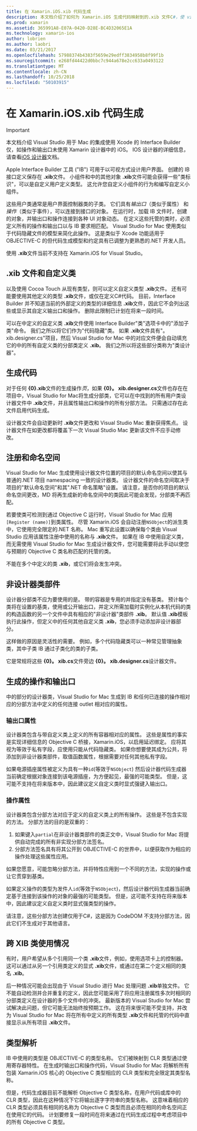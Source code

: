 ```yaml
---
title: 在 Xamarin.iOS.xib 代码生成
description: 本文档介绍了如何为 Xamarin.iOS 生成代码映射到的.xib 文件C#，使 visual 控件以编程方式访问。
ms.prod: xamarin
ms.assetid: 365991A8-E07A-0420-D28E-BC4D32065E1A
ms.technology: xamarin-ios
author: lobrien
ms.author: laobri
ms.date: 03/21/2017
ms.openlocfilehash: 57988374b4383f5659e29edff3834958b8f99f1b
ms.sourcegitcommit: e268fd44422d0bbc7c944a678e2cc633a0493122
ms.translationtype: MT
ms.contentlocale: zh-CN
ms.lasthandoff: 10/25/2018
ms.locfileid: "50103915"
---
```

# <a name="xib-code-generation-in-xamarinios"></a>在 Xamarin.iOS.xib 代码生成

> [!IMPORTANT]
>  本文档介绍 Visual Studio 用于 Mac 的集成使用 Xcode 的 Interface Builder 仅，如操作和输出口未使用 Xamarin 设计器中的 iOS。 IOS 设计器的详细信息，请查看[iOS 设计器](~/ios/user-interface/designer/index.md)文档。

Apple Interface Builder 工具 ("IB") 可用于以可视方式设计用户界面。 创建的 IB 接口定义保存在 **.xib**文件。 小组件和中的其他对象 **.xib**文件可能会获得一些"类标识"，可以是自定义用户定义类型。 这允许您自定义小组件的行为和编写自定义小组件。

这些用户类通常是用户界面控制器类的子类。 它们具有*输出口*（类似于属性） 和*操作*（类似于事件），可以连接到接口的对象。 在运行时，加载 IB 文件时，创建的对象，并输出口和操作连接到各种 UI 对象动态。 在定义这些托管的类时，必须定义所有的操作和输出口以与 IB 要求相匹配。 Visual Studio for Mac 使用类似于代码隐藏文件的模型来简化此操作。 这是类似于 Xcode 功能适用于 OBJECTIVE-C 的但代码生成模型和约定具有已调整为更熟悉的.NET 开发人员。

使用 **.xib**文件当前不支持在 Xamarin.iOS for Visual Studio。

## <a name="xib-files-and-custom-classes"></a>.xib 文件和自定义类

以及使用 Cocoa Touch 从现有类型，则可以定义自定义类型 **.xib**文件。 还有可能要使用其他定义的类型 **.xib**文件，或仅在定义C#代码。 目前，Interface Builder 并不知道当前的外部定义的类型的详细信息 **.xib**文件，因此它不会列出这些或显示其自定义输出口和操作。 删除此限制已计划在将来一段时间。

可以在中定义的自定义类 **.xib**文件使用 Interface Builder"类"选项卡中的"添加子类"命令。 我们之所以将它们作为"代码隐藏"类。 如果 **.xib**文件具有"。 xib.designer.cs"项目，然后 Visual Studio for Mac 中的对应文件便会自动填充它的中的所有自定义类的分部类定义 **.xib**。 我们之所以将这些部分类称为"类设计器"。

## <a name="generating-code"></a>生成代码

对于任何 **{0}.xib**文件的生成操作*页*，如果 **{0}。 xib.designer.cs**文件也存在在项目中，Visual Studio for Mac将生成分部类，它可以在中找到的所有用户类设计器文件中 **.xib**文件，并且属性输出口和操作的所有分部方法。 只需通过存在此文件启用代码生成。

设计器文件会自动更新时 **.xib**文件更改和 Visual Studio Mac 重新获得焦点。 设计器文件在如更改都将覆盖下一次 Visual Studio Mac 更新该文件不应手动修改。

## <a name="registration-and-namespaces"></a>注册和命名空间

Visual Studio for Mac 生成使用设计器文件位置的项目的默认命名空间以使其与普通的.NET 项目 namespacing 一致的设计器类。 设计器文件的命名空间取决于项目的"默认命名空间"和其".NET 命名策略"设置。 请注意，是否你的项目的默认命名空间更改，MD 将再生成新的命名空间中的类因此可能会发现，分部类不再匹配。

若要使类可检测到通过 Objective C 运行时，Visual Studio for Mac 应用`[Register (name)]`到类属性。 尽管 Xamarin.iOS 会自动注册`NSObject`的派生类中，它使用完全限定的.NET 名称。 Mac 重写此设置以确保每个类由 Visual Studio 应用该属性注册中使用的名称与 **.xib**文件。 如果在 IB 中使用自定义类，而无需使用 Visual Studio for Mac 生成设计器文件，您可能需要将此手动以使您与预期的 Objective C 类名称匹配的托管的类。

不能在多个中定义的类 **.xib**，或它们将会发生冲突。

## <a name="non-designer-class-parts"></a>非设计器类部件

设计器分部类不应为要使用的是。 带的容器是专用的并指定没有基类。 预计每个类将在设置的基类，使用或公开输出口，并定义所需加载时实例化从本机代码的类的构造函数的另一个文件中具有相应的"非设计器"类部件 **.xib**。 默认值 **.xib**模板执行此操作，但定义中的任何其他自定义类 **.xib**，您必须手动添加非设计器部分。

这样做的原因是灵活性的需要。 例如，多个代码隐藏类可以一种常见管理抽象类，其中子类 IB 通过子类化的类的子类。

它是常规将这些 **{0}。 xib.cs**文件旁边 **{0}。 xib.designer.cs**设计器文件。

<a name="generated" />

## <a name="generated-actions-and-outlets"></a>生成的操作和输出口

中的部分的设计器类，Visual Studio for Mac 生成到 IB 和任何已连接的操作相对应的分部方法中定义的任何连接 outlet 相对应的属性。

### <a name="outlet-properties"></a>输出口属性

设计器类包含与带自定义类上定义的所有容器相对应的属性。 这些是属性的事实是实现详细信息的 Objective C 桥接，Xamarin.iOS，以启用延迟绑定。 应将其视为等效于私有字段，应使用只能从代码隐藏类。 如果你想要使其成为公共，将添加到非设计器类部件，取值函数属性，根据需要对任何其他私有字段。

如果电源插座属性被定义为具有一种`id`(等效于`NSObject`) 然后设计器代码生成器当前确定根据对象连接到该电源插座，为方便起见，最强的可能类型。
但是，这可能不支持在将来版本中，因此建议定义自定义类时显式强键入输出口。

### <a name="action-properties"></a>操作属性

设计器类包含分部方法对应于定义的自定义类上的所有操作。 这些是不包含实现的方法。 分部方法的目的是双重的：

1.  如果键入`partial`在非设计器类部件的类正文中，Visual Studio for Mac 将提供自动完成的所有非实现分部方法签名。
2.  分部方法签名具有将其公开到 OBJECTIVE-C 的世界中，以便获取作为相应的操作处理这些属性应用。


如果您愿意，可能忽略分部方法，并将特性应用到一个不同的方法，实现的操作或让它贯穿到基类。

如果定义操作的类型为发件人`id`(等效于`NSObject`)，然后设计器代码生成器当前确定基于连接到该操作的对象的最强的可能类型。 但是，这可能不支持在将来版本中，因此建议定义自定义类时显式强类型的操作。

请注意，这些分部方法创建仅用于C#，这是因为 CodeDOM 不支持分部方法，因此它们不生成对于其他语言。

## <a name="cross-xib-class-usage"></a>跨 XIB 类使用情况

有时，用户希望从多个引用同一个类 **.xib**文件，例如，使用选项卡上的控制器。 这可以通过从另一个引用类定义的显式 **.xib**文件，或通过在第二个定义相同的类名 **.xib**。

后一种情况可能会出现由于 Visual Studio 进行 Mac 处理问题 **.xib**单独文件。 它不能自动检测并合并重复的定义，因此您可能采用了将应用注册属性多次时相同的分部类定义在设计器的多个文件中的冲突。 最新版本的 Visual Studio for Mac 尝试解决此问题，但它可能无法始终按预期工作。 这在将来很可能不受支持，并改为 Visual Studio for Mac 将在所有中定义的所有类型 **.xib**文件和托管的代码中直接显示从所有项目 **.xib**文件。

## <a name="type-resolution"></a>类型解析

IB 中使用的类型是 OBJECTIVE-C 的类型名称。 它们被映射到 CLR 类型通过使用寄存器特性。 在生成时输出口和操作代码，Visual Studio for Mac 将解析所有包装 Xamarin.iOS 核心的 Objective C 类型相应的 CLR 类型和完全限定其类型名称。

但是，代码生成器目前不能解析 Objective C 类型名称，在用户代码或库中的 CLR 类型，因此在这种情况下它将输出逐字字符串的类型名称。 这意味着相应的 CLR 类型必须具有相同的名称为 Objective C 类型而且必须在相同的命名空间正在使用它的代码。 计划要修复一段时间在将来通过在代码生成过程中考虑项目中的所有 Objective C 类型。
